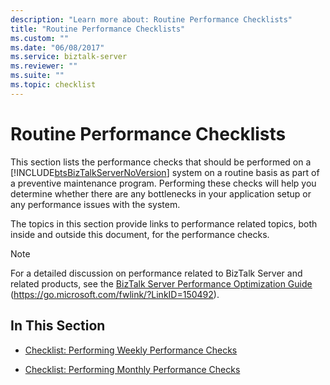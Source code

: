 ```yaml
---
description: "Learn more about: Routine Performance Checklists"
title: "Routine Performance Checklists"
ms.custom: ""
ms.date: "06/08/2017"
ms.service: biztalk-server
ms.reviewer: ""
ms.suite: ""
ms.topic: checklist
---
```

# Routine Performance Checklists
This section lists the performance checks that should be performed on a [!INCLUDE[btsBizTalkServerNoVersion](../includes/btsbiztalkservernoversion-md.md)] system on a routine basis as part of a preventive maintenance program. Performing these checks will help you determine whether there are any bottlenecks in your application setup or any performance issues with the system.

 The topics in this section provide links to performance related topics, both inside and outside this document, for the performance checks.

> [!NOTE]
>  For a detailed discussion on performance related to BizTalk Server and related products, see the [BizTalk Server Performance Optimization Guide](https://go.microsoft.com/fwlink/?LinkID=150492) (https://go.microsoft.com/fwlink/?LinkID=150492).

## In This Section

-   [Checklist: Performing Weekly Performance Checks](../technical-guides/checklist-performing-weekly-performance-checks.md)

-   [Checklist: Performing Monthly Performance Checks](../technical-guides/checklist-performing-monthly-performance-checks.md)
